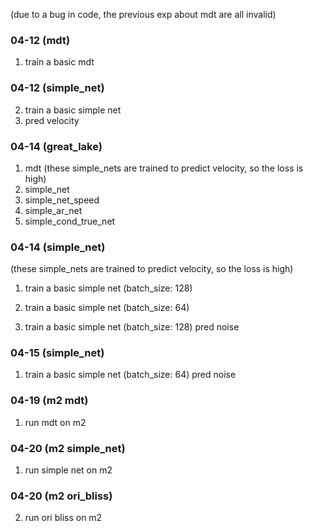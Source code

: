 
(due to a bug in code, the previous exp about mdt are all invalid)

### 04-12 (mdt)

1. train a basic mdt

### 04-12 (simple_net)

2. train a basic simple net
3. pred velocity


### 04-14 (great_lake)

1. mdt
(these simple_nets are trained to predict velocity, so the loss is high)
2. simple_net
3. simple_net_speed
4. simple_ar_net
5. simple_cond_true_net

### 04-14 (simple_net)

(these simple_nets are trained to predict velocity, so the loss is high)
1. train a basic simple net (batch_size: 128)
2. train a basic simple net (batch_size: 64)

3. train a basic simple net (batch_size: 128) pred noise


### 04-15 (simple_net)

1. train a basic simple net (batch_size: 64) pred noise

### 04-19 (m2 mdt)

1. run mdt on m2

### 04-20 (m2 simple_net)

1. run simple net on m2

### 04-20 (m2 ori_bliss)

2. run ori bliss on m2
